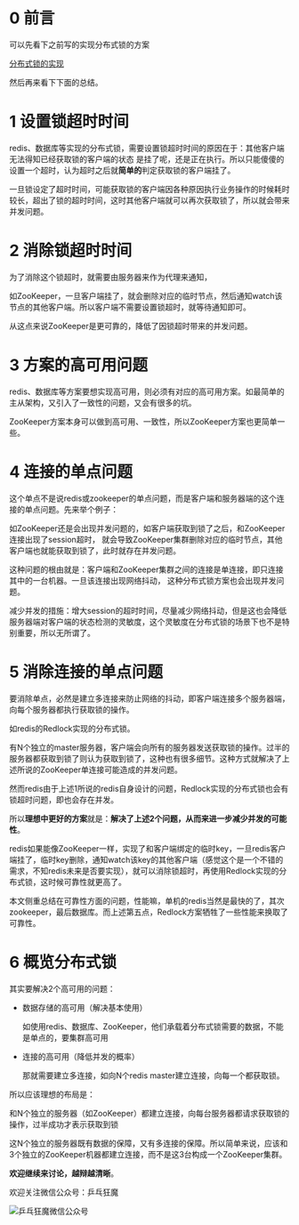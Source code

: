 # 0 前言

可以先看下之前写的实现分布式锁的方案

[分布式锁的实现](https://my.oschina.net/pingpangkuangmo/blog/747851)

然后再来看下下面的总结。

# 1 设置锁超时时间

redis、数据库等实现的分布式锁，需要设置锁超时时间的原因在于：其他客户端无法得知已经获取锁的客户端的状态
是挂了呢，还是正在执行。所以只能傻傻的设置一个超时，认为超时之后就**简单的**判定获取锁的客户端挂了。

一旦锁设定了超时时间，可能获取锁的客户端因各种原因执行业务操作的时候耗时较长，超出了锁的超时时间，这时其他客户端就可以再次获取锁了，所以就会带来并发问题。

# 2 消除锁超时时间

为了消除这个锁超时，就需要由服务器来作为代理来通知，

如ZooKeeper，一旦客户端挂了，就会删除对应的临时节点，然后通知watch该节点的其他客户端。所以客户端不需要设置锁超时，就等待通知即可。

从这点来说ZooKeeper是更可靠的，降低了因锁超时带来的并发问题。

# 3 方案的高可用问题

redis、数据库等方案要想实现高可用，则必须有对应的高可用方案。如最简单的主从架构，又引入了一致性的问题，又会有很多的坑。

ZooKeeper方案本身可以做到高可用、一致性，所以ZooKeeper方案也更简单一些。

# 4 连接的单点问题

这个单点不是说redis或zookeeper的单点问题，而是客户端和服务器端的这个连接的单点问题。先来举个例子：

如ZooKeeper还是会出现并发问题的，如客户端获取到锁了之后，和ZooKeeper连接出现了session超时，
就会导致ZooKeeper集群删除对应的临时节点，其他客户端也就能获取到锁了，此时就存在并发问题。

这种问题的根由就是：客户端和ZooKeeper集群之间的连接是单连接，即只连接其中的一台机器。一旦该连接出现网络抖动，
这种分布式锁方案也会出现并发问题。

减少并发的措施：增大session的超时时间，尽量减少网络抖动，但是这也会降低服务器端对客户端的状态检测的灵敏度，这个灵敏度在分布式锁的场景下也不是特别重要，所以无所谓了。

# 5 消除连接的单点问题

要消除单点，必然是建立多连接来防止网络的抖动，即客户端连接多个服务器端，向每个服务器都执行获取锁的操作。

如redis的Redlock实现的分布式锁。

有N个独立的master服务器，客户端会向所有的服务器发送获取锁的操作。过半的服务器都获取到锁了则认为获取到锁了，这种也有很多细节。这种方式就解决了上述所说的ZooKeeper单连接可能造成的并发问题。

然而redis由于上述1所说的redis自身设计的问题，Redlock实现的分布式锁也会有锁超时问题，即也会存在并发。

所以**理想中更好的方案**就是：**解决了上述2个问题，从而来进一步减少并发的可能性**。

redis如果能像ZooKeeper一样，实现了和客户端绑定的临时key，一旦redis客户端挂了，临时key删除，通知watch该key的其他客户端（感觉这个是一个不错的需求，不知redis未来是否要实现），就可以消除锁超时，再使用Redlock实现的分布式锁，这时候可靠性就更高了。

本文侧重总结在可靠性方面的问题，性能嘛，单机的redis当然是最快的了，其次zookeeper，最后数据库。而上述第五点，Redlock方案牺牲了一些性能来换取了可靠性。

# 6 概览分布式锁

其实要解决2个高可用的问题：

-	数据存储的高可用（解决基本使用）

	如使用redis、数据库、ZooKeeper，他们承载着分布式锁需要的数据，不能是单点的，要集群高可用

-	连接的高可用（降低并发的概率）

	那就需要建立多连接，如向N个redis master建立连接，向每一个都获取锁。

所以应该理想的布局是：

和N个独立的服务器（如ZooKeeper）都建立连接，向每台服务器都请求获取锁的操作，过半成功才表示获取到锁

这N个独立的服务器既有数据的保障，又有多连接的保障。所以简单来说，应该和3个独立的ZooKeeper机器都建立连接，而不是这3台构成一个ZooKeeper集群。

**欢迎继续来讨论，越辩越清晰**。

欢迎关注微信公众号：乒乓狂魔

![乒乓狂魔微信公众号](https://static.oschina.net/uploads/img/201610/28090041_LsUp.png "乒乓狂魔微信公众号")